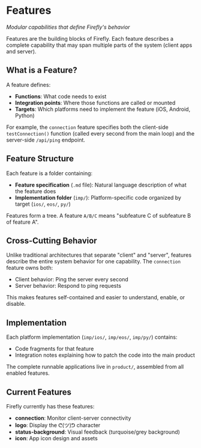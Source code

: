 # Features
*Modular capabilities that define Firefly's behavior*

Features are the building blocks of Firefly. Each feature describes a complete capability that may span multiple parts of the system (client apps and server).

## What is a Feature?

A feature defines:
- **Functions**: What code needs to exist
- **Integration points**: Where those functions are called or mounted
- **Targets**: Which platforms need to implement the feature (iOS, Android, Python)

For example, the `connection` feature specifies both the client-side `testConnection()` function (called every second from the main loop) and the server-side `/api/ping` endpoint.

## Feature Structure

Each feature is a folder containing:
- **Feature specification** (`.md` file): Natural language description of what the feature does
- **Implementation folder** (`imp/`): Platform-specific code organized by target (`ios/`, `eos/`, `py/`)

Features form a tree. A feature `A/B/C` means "subfeature C of subfeature B of feature A".

## Cross-Cutting Behavior

Unlike traditional architectures that separate "client" and "server", features describe the entire system behavior for one capability. The `connection` feature owns both:
- Client behavior: Ping the server every second
- Server behavior: Respond to ping requests

This makes features self-contained and easier to understand, enable, or disable.

## Implementation

Each platform implementation (`imp/ios/`, `imp/eos/`, `imp/py/`) contains:
- Code fragments for that feature
- Integration notes explaining how to patch the code into the main product

The complete runnable applications live in `product/`, assembled from all enabled features.

## Current Features

Firefly currently has these features:
- **connection**: Monitor client-server connectivity
- **logo**: Display the ᕦ(ツ)ᕤ character
- **status-background**: Visual feedback (turquoise/grey background)
- **icon**: App icon design and assets
